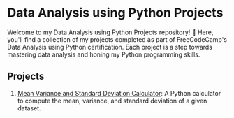 # Data Analysis using Python Projects


Welcome to my Data Analysis using Python Projects repository! 🐍 Here, you'll find a collection of my projects completed as part of FreeCodeCamp's Data Analysis using Python certification. Each project is a step towards mastering data analysis and honing my Python programming skills.

## Projects

1. [Mean Variance and Standard Deviation Calculator]([./proj-1-mean_var_std.py](https://github.com/Azeen3003/freecodecamp-data_analysis_with_python_projects/tree/main/proj1%20-%20mean_var_std)): A Python calculator to compute the mean, variance, and standard deviation of a given dataset.

<!-- Add more project links as you complete them -->
